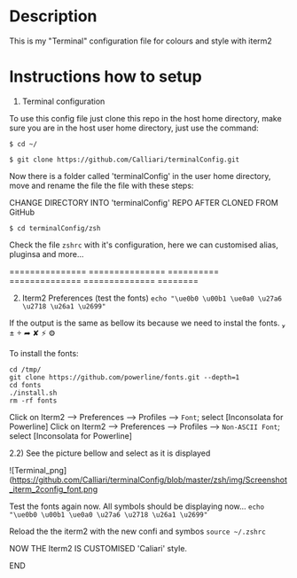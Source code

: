 # Description
This is my "Terminal" configuration file for colours and style with iterm2


# Instructions how to setup

1) Terminal configuration

To use this config file just clone this repo in the host  home directory,
make sure you are in the host user home directory, just use the command:

```
$ cd ~/
```

```
$ git clone https://github.com/Calliari/terminalConfig.git
```

Now there is a folder called 'terminalConfig' in the user home directory, move and rename the file the file with these steps:

CHANGE DIRECTORY INTO 'terminalConfig' REPO AFTER CLONED FROM GitHub
```
$ cd terminalConfig/zsh
```

Check the file `zshrc` with it's configuration, here we can customised alias, pluginsa and more...





=============== =============== ========== ============== ============== ========


2) Iterm2 Preferences (test the fonts)
`echo "\ue0b0 \u00b1 \ue0a0 \u27a6 \u2718 \u26a1 \u2699" `

If the output is the same as bellow its because we need to instal the fonts.
 ±  ➦ ✘ ⚡ ⚙

To install the fonts:
```
cd /tmp/
git clone https://github.com/powerline/fonts.git --depth=1
cd fonts
./install.sh
rm -rf fonts

```

Click on Iterm2 --> Preferences --> Profiles --> `Font`; select [Inconsolata for Powerline]
Click on Iterm2 --> Preferences --> Profiles --> `Non-ASCII Font`; select [Inconsolata for Powerline]

2.2) See the picture bellow and select as it is displayed

![Terminal_png](https://github.com/Calliari/terminalConfig/blob/master/zsh/img/Screenshot_iterm_2config_font.png

Test the fonts again now. All symbols should be displaying now...
`echo "\ue0b0 \u00b1 \ue0a0 \u27a6 \u2718 \u26a1 \u2699" `

Reload the the iterm2 with the new confi and symbos
`source ~/.zshrc`




NOW THE Iterm2 IS CUSTOMISED 'Caliari' style.

END
